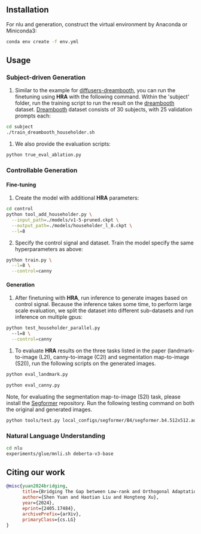 ## Installation

For nlu and generation, construct the virtual environment by Anaconda or Miniconda3:
```bash
conda env create -f env.yml
```

## Usage


### Subject-driven Generation
1. Similar to the example for [diffusers-dreambooth](https://github.com/huggingface/diffusers/tree/main/examples/dreambooth), you can run the finetuning using **HRA** with the following command. 
Within the 'subject' folder, run the training script to run the result on the [dreambooth](https://github.com/google/dreambooth) dataset. [Dreambooth](https://github.com/google/dreambooth) dataset consists of 30 subjects, with 25 validation prompts each:
```bash
cd subject
./train_dreambooth_householder.sh
```

1. We also provide the evaluation scripts:
```bash
python true_eval_ablation.py
```

### Controllable Generation

#### Fine-tuning

1. Create the model with additional **HRA** parameters:
```bash
cd control
python tool_add_householder.py \
  --input_path=./models/v1-5-pruned.ckpt \
  --output_path=./models/householder_l_8.ckpt \
  --l=8 
```
2. Specify the control signal and dataset. Train the model specify the same hyperparameters as above:
```bash
python train.py \
  --l=8 \
  --control=canny
```

#### Generation
1. After finetuning with **HRA**, run inference to generate images based on control signal. Because the inference takes some time, to perform large scale evaluation, we split the dataset into different sub-datasets and run inference on multiple gpus:
```bash
python test_householder_parallel.py 
  --l=8 \
  --control=canny
```
1. To evaluate **HRA** results on the three tasks listed in the paper (landmark-to-image (L2I), canny-to-image (C2I) and segmentation map-to-image (S2I)), run the following scripts on the generated images.
```bash
python eval_landmark.py
```
```bash
python eval_canny.py
```
Note, for evaluating the segmentation map-to-image (S2I) task, please install the [Segformer](https://github.com/NVlabs/SegFormer) repository. Run the following testing command on both the original and generated images.
```bash
python tools/test.py local_configs/segformer/B4/segformer.b4.512x512.ade.160k.py ./weights/segformer.b4.512x512.ade.160k.pth
```

### Natural Language Understanding

```bash
cd nlu
experiments/glue/mnli.sh deberta-v3-base
```
## Citing our work
```bibtex
@misc{yuan2024bridging,
      title={Bridging The Gap between Low-rank and Orthogonal Adaptation via Householder Reflection Adaptation}, 
      author={Shen Yuan and Haotian Liu and Hongteng Xu},
      year={2024},
      eprint={2405.17484},
      archivePrefix={arXiv},
      primaryClass={cs.LG}
}
```
